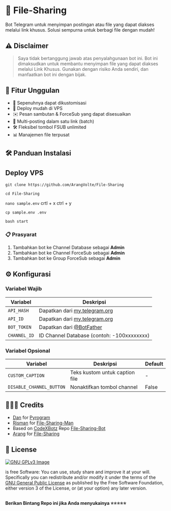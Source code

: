 # 📁 File-Sharing

Bot Telegram untuk menyimpan postingan atau file yang dapat diakses melalui link khusus. Solusi sempurna untuk berbagi file dengan mudah!


## ⚠️ Disclaimer
> Saya tidak bertanggung jawab atas penyalahgunaan bot ini.
> Bot ini dimaksudkan untuk membantu menyimpan file yang dapat diakses melalui Link Khusus.
> Gunakan dengan risiko Anda sendiri, dan manfaatkan bot ini dengan bijak.

## 🌟 Fitur Unggulan
- 💯 Sepenuhnya dapat dikustomisasi
- 🚀 Deploy mudah di VPS
- ✉️ Pesan sambutan & ForceSub yang dapat disesuaikan
- 🔗 Multi-posting dalam satu link (batch)
- 🛠 Fleksibel tombol FSUB unlimited
- 📊 Manajemen file terpusat

## 🛠 Panduan Instalasi

## Deploy VPS

`git clone https://github.com/ArangVolte/File-Sharing`

`cd File-Sharing`

`nano sample.env` crtl + x ctrl + y

`cp sample.env .env`

`bash start`


### 📋 Prasyarat
1. Tambahkan bot ke Channel Database sebagai **Admin**
2. Tambahkan bot ke Channel ForceSub sebagai **Admin**
3. Tambahkan bot ke Group ForceSub sebagai **Admin**

## ⚙️ Konfigurasi
### Variabel Wajib
| Variabel | Deskripsi |
|----------|-----------|
| `API_HASH` | Dapatkan dari [my.telegram.org](https://my.telegram.org) |
| `API_ID` | Dapatkan dari [my.telegram.org](https://my.telegram.org) |
| `BOT_TOKEN` | Dapatkan dari [@BotFather](https://t.me/BotFather) |
| `CHANNEL_ID` | ID Channel Database (contoh: -100xxxxxxxx) |

### Variabel Opsional
| Variabel | Deskripsi | Default |
|----------|-----------|---------|
| `CUSTOM_CAPTION` | Teks kustom untuk caption file | - |
| `DISABLE_CHANNEL_BUTTON` | Nonaktifkan tombol channel | False |

## 👨🏻‍💻 Credits

-  [Dan](https://github.com/delivrance) for [Pyrogram](https://github.com/pyrogram/pyrogram)
-  [Risman](https://github.com/mrismanaziz) for [File-Sharing-Man](https://github.com/mrismanaziz/File-Sharing-Man)
-  Based on [CodeXBotz](https://github.com/CodeXBotz) Repo [File-Sharing-Bot](https://github.com/CodeXBotz/File-Sharing-Bot)
-  [Arang](https://github.com/ArangVolte) for [File-Sharing](https://github.com/ArangVolte/File-Sharing)


## 📑 License
[![GNU GPLv3 Image](https://www.gnu.org/graphics/gplv3-127x51.png)](http://www.gnu.org/licenses/gpl-3.0.en.html)  

is free Software: You can use, study share and improve it at your
will. Specifically you can redistribute and/or modify it under the terms of the
[GNU General Public License](https://www.gnu.org/licenses/gpl.html) as
published by the Free Software Foundation, either version 3 of the License, or
(at your option) any later version. 

##

   **Berikan Bintang Repo ini jika Anda menyukainya ⭐⭐⭐⭐⭐**
